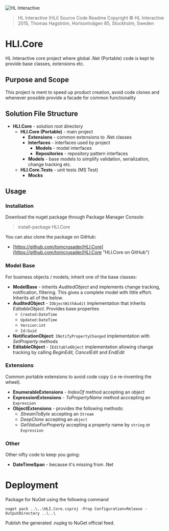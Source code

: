 ![HL Interactive](https://dl.dropboxusercontent.com/u/1027259/HLi.Signature.DVDs.jpg)
> HL Interactive (HLi) Source Code Readme
> Copyright © HL Interactive 2015, Thomas Hagström,
> Horisontvägen 85, Stockholm, Sweden

# <a name="hlicore"></a>HLI.Core #
HL Interactive core project where global .Net (Portable) code is kept to provide base classes, extensions etc.

## Purpose and Scope ##
This project is ment to speed up product creation, avoid code clones and whenever possible provide a facade for common functionality

## Solution File Structure ##
* **HLI.Core** - solution root directory
	* **HLI.Core (Portable)** - main project
		* **Extensions** - common extensions to .Net classes
		* **Interfaces** - interfaces used by project
			* **Models** - model interfaces
			* **Repositories** - repository pattern interfaces
		* **Models** - base models to simplify validation, serialization, change tracking etc.
	* **HLI.Core.Tests** - unit tests (MS Test)
		* **Mocks**

## <a name="usage"></a>Usage ##
### Installation ###
Download the nuget package through Package Manager Console:

> install-package HLI.Core

You can also clone the package on GitHub:

* [https://github.com/tomcrusader/HLI.Core](https://github.com/tomcrusader/HLI.Core "HLI.Core on GitHub")

### Model Base ###
For business objects / models; inherit one of the base classes:

* **ModelBase** - inherits *AuditedObject* and implements change tracking, notification, filtering. This gives a complete model with little effort. Inherits all of the below.
* **AuditedObject** - `IObjectWithAudit` implementation that inherits *EditableObject*. Provides base properties
	* `Created:DateTime`
	* `Updated:DateTime`
	* `Version:int`
	* `Id:Guid` 
* **NotificationObject**: `INotifyPropertyChanged` implementation with *SetProperty* methods
* **EditableObject** - `IEditableObject` implementation allowing change tracking by calling *BeginEdit, CancelEdit* and *EndEdit*

### Extensions ###
Common portable extensions to avoid code copy (i.e re-inventing the wheel).

* **EnumerableExtensions** - *IndexOf* method accepting an object
* **ExpressionExtensions** - *ToPropertyName* method acccepting an `Expression`
* **ObjectExtensions** - provides the following methods:
	* *StreamToByte* accepting an `Stream`
	* *DeepClone* accepting an `object`
	* *GetValueForProperty* accepting a property name by `string` or `Expression`

### Other ###
Other nifty code to keep you going:

* **DateTimeSpan** - because it's missing from .Net

# Deployment #
Package for NuGet using the following command

    nuget pack ..\..\HLI.Core.csproj -Prop Configuration=Release -OutputDirectory ..\..\

Publish the generated .nupkg to NuGet official feed.